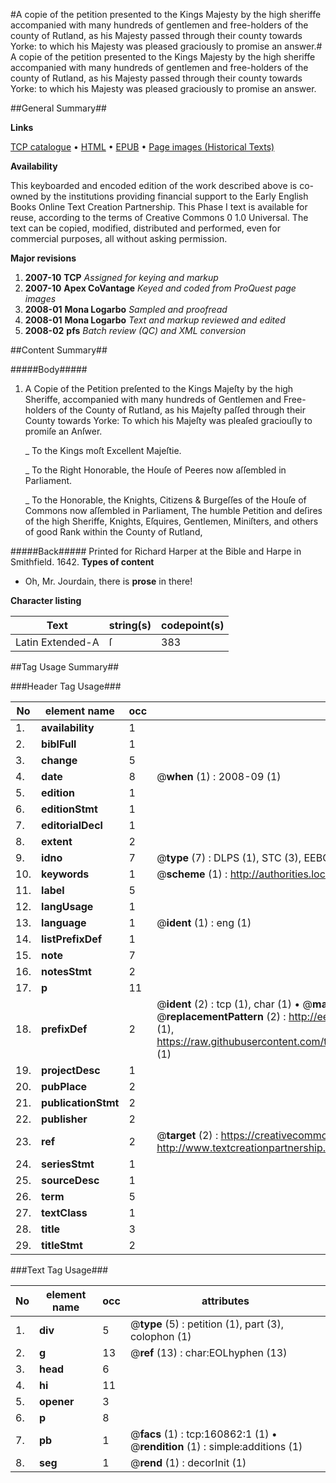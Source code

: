 #A copie of the petition presented to the Kings Majesty by the high sheriffe accompanied with many hundreds of gentlemen and free-holders of the county of Rutland, as his Majesty passed through their county towards Yorke: to which his Majesty was pleased graciously to promise an answer.#
A copie of the petition presented to the Kings Majesty by the high sheriffe accompanied with many hundreds of gentlemen and free-holders of the county of Rutland, as his Majesty passed through their county towards Yorke: to which his Majesty was pleased graciously to promise an answer.

##General Summary##

**Links**

[TCP catalogue](http://www.ota.ox.ac.uk/tcp/)  • 
[HTML](http://tei.it.ox.ac.uk/tcp/Texts-HTML/free/A80/A80533.html)  • 
[EPUB](http://tei.it.ox.ac.uk/tcp/Texts-EPUB/free/A80/A80533.epub) • 
[Page images (Historical Texts)](https://data.historicaltexts.jisc.ac.uk/view?pubId=eebo-99870489e&pageId=eebo-99870489e-160862-1)

**Availability**

This keyboarded and encoded edition of the
	       work described above is co-owned by the institutions
	       providing financial support to the Early English Books
	       Online Text Creation Partnership. This Phase I text is
	       available for reuse, according to the terms of Creative
	       Commons 0 1.0 Universal. The text can be copied,
	       modified, distributed and performed, even for
	       commercial purposes, all without asking permission.

**Major revisions**

1. __2007-10__ __TCP__ *Assigned for keying and markup*
1. __2007-10__ __Apex CoVantage__ *Keyed and coded from ProQuest page images*
1. __2008-01__ __Mona Logarbo__ *Sampled and proofread*
1. __2008-01__ __Mona Logarbo__ *Text and markup reviewed and edited*
1. __2008-02__ __pfs__ *Batch review (QC) and XML conversion*

##Content Summary##

#####Body#####

1. A Copie of the Petition preſented to the Kings Majeſty by the high Sheriffe, accompanied with many hundreds of Gentlemen and Free-holders of the County of Rutland, as his Majeſty paſſed through their County towards Yorke: To which his Majeſty was pleaſed graciouſly to promiſe an Anſwer.

    _ To the Kings moſt Excellent Majeſtie.

    _ To the Right Honorable, the Houſe of Peeres now aſſembled in Parliament.

    _ To the Honorable, the Knights, Citizens & Burgeſſes of the Houſe of Commons now aſſembled in Parliament, The humble Petition and deſires of the high Sheriffe, Knights, Eſquires, Gentlemen, Miniſters, and others of good Rank within the County of Rutland,

#####Back#####
Printed for Richard Harper at the Bible and Harpe in Smithfield. 1642.
**Types of content**

  * Oh, Mr. Jourdain, there is **prose** in there!

**Character listing**


|Text|string(s)|codepoint(s)|
|---|---|---|
|Latin Extended-A|ſ|383|

##Tag Usage Summary##

###Header Tag Usage###

|No|element name|occ|attributes|
|---|---|---|---|
|1.|__availability__|1||
|2.|__biblFull__|1||
|3.|__change__|5||
|4.|__date__|8| @__when__ (1) : 2008-09 (1)|
|5.|__edition__|1||
|6.|__editionStmt__|1||
|7.|__editorialDecl__|1||
|8.|__extent__|2||
|9.|__idno__|7| @__type__ (7) : DLPS (1), STC (3), EEBO-CITATION (1), PROQUEST (1), VID (1)|
|10.|__keywords__|1| @__scheme__ (1) : http://authorities.loc.gov/ (1)|
|11.|__label__|5||
|12.|__langUsage__|1||
|13.|__language__|1| @__ident__ (1) : eng (1)|
|14.|__listPrefixDef__|1||
|15.|__note__|7||
|16.|__notesStmt__|2||
|17.|__p__|11||
|18.|__prefixDef__|2| @__ident__ (2) : tcp (1), char (1)  •  @__matchPattern__ (2) : ([0-9\-]+):([0-9IVX]+) (1), (.+) (1)  •  @__replacementPattern__ (2) : http://eebo.chadwyck.com/downloadtiff?vid=$1&page=$2 (1), https://raw.githubusercontent.com/textcreationpartnership/Texts/master/tcpchars.xml#$1 (1)|
|19.|__projectDesc__|1||
|20.|__pubPlace__|2||
|21.|__publicationStmt__|2||
|22.|__publisher__|2||
|23.|__ref__|2| @__target__ (2) : https://creativecommons.org/publicdomain/zero/1.0/ (1), http://www.textcreationpartnership.org/docs/. (1)|
|24.|__seriesStmt__|1||
|25.|__sourceDesc__|1||
|26.|__term__|5||
|27.|__textClass__|1||
|28.|__title__|3||
|29.|__titleStmt__|2||


###Text Tag Usage###

|No|element name|occ|attributes|
|---|---|---|---|
|1.|__div__|5| @__type__ (5) : petition (1), part (3), colophon (1)|
|2.|__g__|13| @__ref__ (13) : char:EOLhyphen (13)|
|3.|__head__|6||
|4.|__hi__|11||
|5.|__opener__|3||
|6.|__p__|8||
|7.|__pb__|1| @__facs__ (1) : tcp:160862:1 (1)  •  @__rendition__ (1) : simple:additions (1)|
|8.|__seg__|1| @__rend__ (1) : decorInit (1)|

